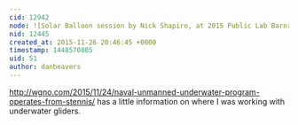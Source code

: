 ```yaml
---
cid: 12942
node: ![Solar Balloon session by Nick Shapiro, at 2015 Public Lab Barnraiser](../notes/patcoyle/11-25-2015/solar-ballon-session-by-nick-shapiro-at-2015-pub-lab-barnraiser)
nid: 12445
created_at: 2015-11-26 20:46:45 +0000
timestamp: 1448570805
uid: 51
author: danbeavers
---
```


http://wgno.com/2015/11/24/naval-unmanned-underwater-program-operates-from-stennis/  has a little information on where I was working with underwater gliders.